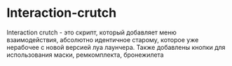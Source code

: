 # Interaction-crutch
Interaction crutch - это скрипт, который добавляет меню взаимодействия, абсолютно идентичное старому, которое уже нерабочее с новой версией луа лаунчера. Также добавлены кнопки для использования маски, ремкомплекта, бронежилета
